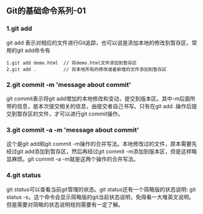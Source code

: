 ## Git的基础命令系列-01

### 1.git add
git add 表示对相应的文件进行Git追踪，也可以说是添加本地的修改到暂存区，常用的git add命令有</br>
```
1.git add demo.html  // 将demo.html文件添加到暂存区
2.git add .          // 将本地所有的修改或者新增的文件添加到暂存区
```

### 2.git commit -m 'message about commit'
git commit表示将git add增加的本地修改和变动，提交到版本区。其中-m后面所带的信息，是本次提交相关的信息，由提交者自己书写。只有在git add .操作后提交到暂存区的文件，才可以进行git commit操作。

### 3.git commit -a -m 'message about commit'
这个是git add和git commit -m操作的合并写法。本地修改过的文件，原本需要先经过git add添加到暂存区，然后再经过git commit -m添加到版本区，但是这样略显麻烦。git commit -a -m就是这两个操作的合并写法。

### 4.git status
git status可以查看当前git管理的状态。git status还有一个简略版的状态说明: git status -s。这个命令会显示简略版的git当前状态说明，免得看一大堆英文说明。但是需要对简略的状态说明规则需要有一定了解。